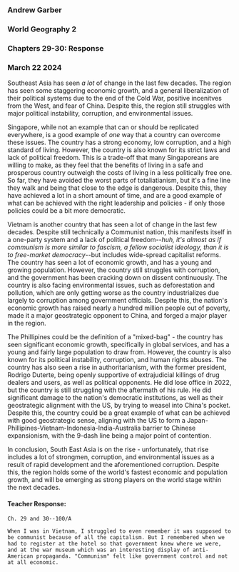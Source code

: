 ### Andrew Garber
### World Geography 2
### Chapters 29-30: Response
### March 22 2024

Southeast Asia has seen *a lot* of change in the last few decades. The region has seen some staggering economic growth, and a general liberalization of their political systems due to the end of the Cold War, positive incenitves from the West, and fear of China. Despite this, the region still struggles with major political instability, corruption, and environmental issues.

Singapore, while not an example that can or should be replicated everywhere, is a good example of *one* way that a country can overcome these issues. The country has a strong economy, low corruption, and a high standard of living. However, the country is also known for its strict laws and lack of political freedom. This is a trade-off that many Singaporeans are willing to make, as they feel that the benefits of living in a safe and prosperous country outweigh the costs of living in a less politically free one. So far, they have avoided the worst parts of totaliatianism, but it's a fine line they walk and being that close to the edge is dangerous. Despite this, they have achieved a lot in a short amount of time, and are a good example of what can be achieved with the right leadership and policies - if only those policies could be a bit more democratic.

Vietnam is another country that has seen a lot of change in the last few decades. Despite still technically a Communist nation, this manifests itself in a one-party system and a lack of political freedom--*huh, it's almost as if communism is more similar to fascism, a fellow socialist ideology, than it is to free-market democracy*--but includes wide-spread capitalist reforms. The country has seen a lot of economic growth, and has a young and growing population. However, the country still struggles with corruption, and the government has been cracking down on dissent continuously. The country is also facing environmental issues, such as deforestation and pollution, which are only getting worse as the country industrializes due largely to corruption among government officials. Despite this, the nation's economic growth has raised nearly a hundred million people out of poverty, made it a major geostrategic opponent to China, and forged a major player in the region.

The Phillipines could be the definition of a "mixed-bag" - the country has seen significant economic growth, specifically in global services, and has a young and fairly large population to draw from. However, the country is also known for its political instability, corruption, and human rights abuses. The country has also seen a rise in authoritarianism, with the former president, Rodrigo Duterte, being openly supportive of extrajudicial killings of drug dealers and users, as well as political opponents. He did lose office in 2022, but the country is still struggling with the aftermath of his rule. He did significant damage to the nation's democratic institutions, as well as their geostrategic alignment with the US, by trying to weasel into China's pocket. Despite this, the country could be a great example of what can be achieved with good geostrategic sense, aligning with the US to form a Japan-Phillipines-Vietnam-Indonesia-India-Australia barrier to Chinese expansionism, with the 9-dash line being a major point of contention.

In conclusion, South East Asia is on the rise - unfortunately, that rise includes a lot of strongmen, corruption, and environmental issues as a result of rapid development and the aforementioned corruption. Despite this, the region holds some of the world's fastest economic and population growth, and will be emerging as strong players on the world stage within the next decades.

#### Teacher Response: 
```
Ch. 29 and 30--100/A

When I was in Vietnam, I struggled to even remember it was supposed to be communist because of all the capitalism. But I remembered when we had to register at the hotel so that government knew where we were, and at the war museum which was an interesting display of anti-American propaganda. "Communism" felt like government control and not at all economic.

```
